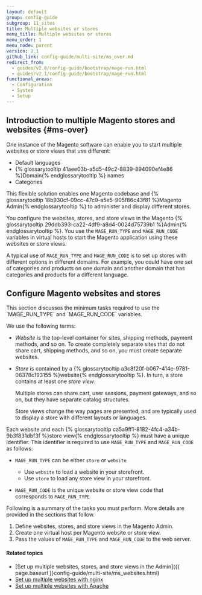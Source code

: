 ```yaml
---
layout: default
group: config-guide
subgroup: 11_sites
title: Multiple websites or stores
menu_title: Multiple websites or stores
menu_order: 1
menu_node: parent
version: 2.1
github_link: config-guide/multi-site/ms_over.md
redirect_from:
  - guides/v2.0/config-guide/bootstrap/mage-run.html
  - guides/v2.1/config-guide/bootstrap/mage-run.html
functional_areas:
  - Configuration
  - System
  - Setup
---
```


## Introduction to multiple Magento stores and websites {#ms-over}
One instance of the Magento software can enable you to start multiple websites or store views that use different:

*   Default languages
*   {% glossarytooltip 41aee03b-a5d5-49c2-8839-894090ef4e86 %}Domain{% endglossarytooltip %} names
*   Categories

This flexible solution enables one Magento codebase and {% glossarytooltip 18b930cf-09cc-47c9-a5e5-905f86c43f81 %}Magento Admin{% endglossarytooltip %} to administer and display different stores.

You configure the websites, stores, and store views in the Magento {% glossarytooltip 29ddb393-ca22-4df9-a8d4-0024d75739b1 %}Admin{% endglossarytooltip %}. You use the `MAGE_RUN_TYPE` and `MAGE_RUN_CODE` variables in virtual hosts to start the Magento application using these websites or store views. 

A typical use of `MAGE_RUN_TYPE` and `MAGE_RUN_CODE` is to set up stores with different options in different domains. For example, you could have one set of categories and products on one domain and another domain that has categories and products for a different language.

<h2 id="magerun-conf">Configure Magento websites and stores</h2>
This section discusses the minimum tasks required to use the `MAGE_RUN_TYPE` and `MAGE_RUN_CODE` variables. 

We use the following terms:

*	*Website* is the top-level container for sites, shipping methods, payment methods, and so on. To create completely separate sites that do not share cart, shipping methods, and so on,  you must create separate websites. 

*	*Store* is contained by a {% glossarytooltip a3c8f20f-b067-414e-9781-06378c193155 %}website{% endglossarytooltip %}. In turn, a store contains at least one *store view*. 

	Multiple stores can share cart, user sessions, payment gateways, and so on, but they have separate catalog structures. 

	Store views change the way pages are presented, and are typically used to display a store with different layouts or languages. 

Each website and each {% glossarytooltip ca5a9ff1-8182-4fc4-a34b-9b3f831dbf3f %}store view{% endglossarytooltip %} must have a unique identifier. This identifier is required to use `MAGE_RUN_TYPE` and `MAGE_RUN_CODE` as follows:

*	`MAGE_RUN_TYPE` can be either `store` or `website`

	*	Use `website` to load a website in your storefront.
	*	Use `store` to load any store view in your storefront.

*	`MAGE_RUN_CODE` is the unique website or store view code that corresponds to `MAGE_RUN_TYPE`

Following is a summary of the tasks you must perform. More details are provided in the sections that follow.

1.	Define websites, stores, and store views in the Magento Admin.
2.	Create one virtual host per Magento website or store view.
3.	Pass the values of `MAGE_RUN_TYPE` and `MAGE_RUN_CODE` to the web server.

#### Related topics
*	[Set up multiple websites, stores, and store views in the Admin]({{ page.baseurl }}config-guide/multi-site/ms_websites.html)
*	[Set up multiple websites with nginx]({{page.baseurl}}config-guide/multi-site/ms_nginx.html)
*	[Set up multiple websites with Apache]({{page.baseurl}}config-guide/multi-site/ms_apache.html)
